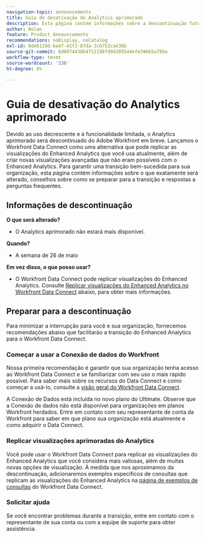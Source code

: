```yaml
---
navigation-topic: announcements
title: Guia de desativação do Analytics aprimorado
description: Esta página contém informações sobre a descontinuação futura do Enhanced Analytics.
author: Nolan
feature: Product Announcements
recommendations: noDisplay, noCatalog
exl-id: 0de6119d-6a47-41f2-87da-2c6752ca436b
source-git-commit: 6d0074438b4711198fd94105544efe39665a785e
workflow-type: tm+mt
source-wordcount: '338'
ht-degree: 0%

---
```


# Guia de desativação do Analytics aprimorado

Devido ao uso decrescente e à funcionalidade limitada, o Analytics aprimorado será descontinuado do Adobe Workfront em breve. Lançamos o Workfront Data Connect como uma alternativa que pode replicar as visualizações do Enhanced Analytics que você usa atualmente, além de criar novas visualizações avançadas que não eram possíveis com o Enhanced Analytics. Para garantir uma transição bem-sucedida para sua organização, esta página contém informações sobre o que exatamente será alterado, conselhos sobre como se preparar para a transição e respostas a perguntas frequentes.

## Informações de descontinuação

**O que será alterado?**

* O Analytics aprimorado não estará mais disponível.

**Quando?**

* A semana de 26 de maio

**Em vez disso, o que posso usar?**

* O Workfront Data Connect pode replicar visualizações do Enhanced Analytics. Consulte [Replicar visualizações do Enhanced Analytics no Workfront Data Connect](#replicate-enhanced-analytics-visualizations-in-workfront-data-connect) abaixo, para obter mais informações.

## Preparar para a descontinuação

Para minimizar a interrupção para você e sua organização, fornecemos recomendações abaixo que facilitarão a transição do Enhanced Analytics para o Workfront Data Connect.

### Começar a usar a Conexão de dados do Workfront

Nossa primeira recomendação é garantir que sua organização tenha acesso ao Workfront Data Connect e se familiarizar com seu uso o mais rápido possível. Para saber mais sobre os recursos do Data Connect e como começar a usá-lo, consulte a [visão geral do Workfront Data Connect](/help/quicksilver/reports-and-dashboards/data-lake/data-lake-overview.md).

A Conexão de Dados está incluída no novo plano do Ultimate<!--, and can be purchased as an add-on to the new Select and Prime plans-->. Observe que a Conexão de dados não está disponível para organizações em planos Workfront herdados. Entre em contato com seu representante de conta da Workfront para saber em que plano sua organização está atualmente e como adquirir o Data Connect.

### Replicar visualizações aprimoradas do Analytics

Você pode usar o Workfront Data Connect para replicar as visualizações do Enhanced Analytics que você considera mais valiosas, além de muitas novas opções de visualização. À medida que nos aproximamos da descontinuação, adicionaremos exemplos específicos de consultas que replicam as visualizações do Enhanced Analytics na [página de exemplos de consultas](/help/quicksilver/reports-and-dashboards/data-lake/basic-query-examples.md) do Workfront Data Connect.

<!--Use the queries in the articles below to create data visualizations similar to those in Enhanced Analytics:


* [KPI queries](/help/quicksilver/reports-and-dashboards/data-lake/enhanced-analytics-queries/kpi-queries.md)

Coming soon:

* Flight plan queries
* Project activities queries
* Project treemap queries
* People queries


* [Flight plan queries](/help/quicksilver/reports-and-dashboards/data-lake/enhanced-analytics-queries/flight-plan-queries.md)
* [Project activities queries](/help/quicksilver/reports-and-dashboards/data-lake/enhanced-analytics-queries/project-activity-queries.md)
* [Project treemap queries](/help/quicksilver/reports-and-dashboards/data-lake/enhanced-analytics-queries/project-tree-map-queries.md) 
* [People queries](/help/quicksilver/reports-and-dashboards/data-lake/enhanced-analytics-queries/people-queries.md)
-->

### Solicitar ajuda

Se você encontrar problemas durante a transição, entre em contato com o representante de sua conta ou com a equipe de suporte para obter assistência.

<!--
## FAQ

+++ Will I be able to continue using Enhanced Analytics after the deprecation?

No, it will be completely removed from the application.
+++

+++ What do I do if my organization is on a legacy Workfront plan but I want to use Data Connect?

Contact your account representative about moving to one of the new Workfront plans.
+++
-->
